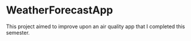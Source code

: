 # WeatherForecastApp
This project aimed to improve upon an air quality app that I completed this semester. 
